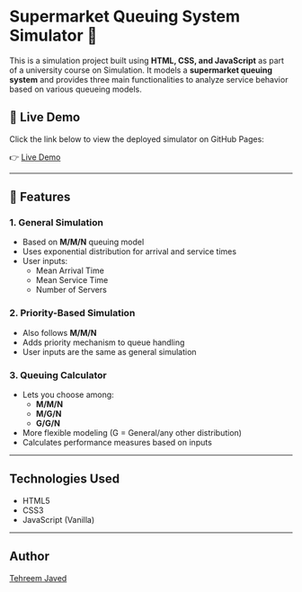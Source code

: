 # Supermarket Queuing System Simulator 🛒

This is a simulation project built using **HTML, CSS, and JavaScript** as part of a university course on Simulation. It models a **supermarket queuing system** and provides three main functionalities to analyze service behavior based on various queueing models.

## 🚀 Live Demo

Click the link below to view the deployed simulator on GitHub Pages:

👉 [Live Demo](https://tehreem-javed.github.io/Supermarket-Queuing-System-Simulator/)

---

## 📂 Features

### 1. **General Simulation**
- Based on **M/M/N** queuing model
- Uses exponential distribution for arrival and service times
- User inputs:  
  - Mean Arrival Time  
  - Mean Service Time  
  - Number of Servers  

### 2. **Priority-Based Simulation**
- Also follows **M/M/N**
- Adds priority mechanism to queue handling
- User inputs are the same as general simulation

### 3. **Queuing Calculator**
- Lets you choose among:
  - **M/M/N**
  - **M/G/N**
  - **G/G/N**
- More flexible modeling (G = General/any other distribution)
- Calculates performance measures based on inputs

---

## Technologies Used

- HTML5  
- CSS3  
- JavaScript (Vanilla)  

---

## Author

[Tehreem Javed](https://github.com/Tehreem-Javed)
